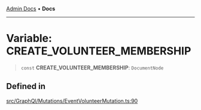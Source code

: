 [Admin Docs](/) • **Docs**

***

# Variable: CREATE\_VOLUNTEER\_MEMBERSHIP

> `const` **CREATE\_VOLUNTEER\_MEMBERSHIP**: `DocumentNode`

## Defined in

[src/GraphQl/Mutations/EventVolunteerMutation.ts:90](https://github.com/PalisadoesFoundation/talawa-admin/blob/main/src/GraphQl/Mutations/EventVolunteerMutation.ts#L90)
